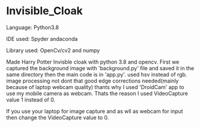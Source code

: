 # Invisible_Cloak

Language: Python3.8

IDE used: Spyder andaconda

Library used: OpenCv/cv2 and numpy

Made Harry Potter Invisble cloak with python 3.8 and opencv. First we captured the background image with 'background.py' file and saved it in the same directory then the main code is in 'app.py'. used hsv instead of rgb. image processing not dont that good edge corrections needed(mainly because of laptop webcam quality) thants why I used 'DroidCam' app to use my mobile camera as webcam. Thats the reason I used VideoCapture value 1 instead of 0.

If you use your laptop for image capture and as wll as webcam for input then change the VideoCapture value to 0.
